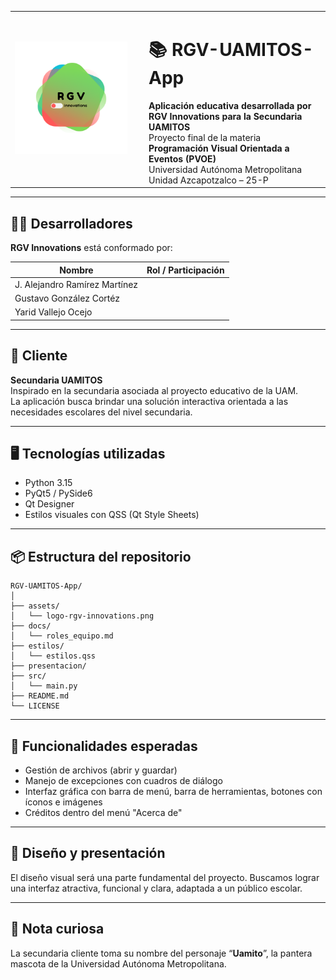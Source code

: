 <table border="0" style="border: none;">
  <tr>
    <td width="200">
      <img src="assets/logo-rgv-innovations.png" alt="Logo de RGV Innovations" width="180"/>
    </td>
    <td>
      <h1>📚 RGV-UAMITOS-App</h1>
      <strong>Aplicación educativa desarrollada por RGV Innovations para la Secundaria UAMITOS</strong><br>
      Proyecto final de la materia <strong>Programación Visual Orientada a Eventos (PVOE)</strong><br>
      Universidad Autónoma Metropolitana Unidad Azcapotzalco – 25-P
    </td>
  </tr>
</table>

---

## 🧑‍💻 Desarrolladores

**RGV Innovations** está conformado por:

| Nombre                        | Rol / Participación |
| ----------------------------- | ------------------- |
| J. Alejandro Ramírez Martínez |                     |
| Gustavo González Cortéz       |                     |
| Yarid Vallejo Ocejo           |                     |

---

## 🏫 Cliente

**Secundaria UAMITOS**  
Inspirado en la secundaria asociada al proyecto educativo de la UAM.  
La aplicación busca brindar una solución interactiva orientada a las necesidades escolares del nivel secundaria.

---

## 🖥️ Tecnologías utilizadas

- Python 3.15
- PyQt5 / PySide6
- Qt Designer
- Estilos visuales con QSS (Qt Style Sheets)

---

## 📦 Estructura del repositorio

```
RGV-UAMITOS-App/
│
├── assets/
│   └── logo-rgv-innovations.png
├── docs/
│   └── roles_equipo.md
├── estilos/
│   └── estilos.qss
├── presentacion/
├── src/
│   └── main.py
├── README.md
└── LICENSE
```

---

## 🧩 Funcionalidades esperadas

- Gestión de archivos (abrir y guardar)
- Manejo de excepciones con cuadros de diálogo
- Interfaz gráfica con barra de menú, barra de herramientas, botones con íconos e imágenes
- Créditos dentro del menú "Acerca de"

---

## 🎨 Diseño y presentación

El diseño visual será una parte fundamental del proyecto. Buscamos lograr una interfaz atractiva, funcional y clara, adaptada a un público escolar.

---

## 🐾 Nota curiosa

La secundaria cliente toma su nombre del personaje “**Uamito**”, la pantera mascota de la Universidad Autónoma Metropolitana.
